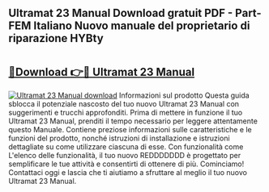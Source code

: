 ## Ultramat 23 Manual Download gratuit PDF - Part-FEM Italiano Nuovo manuale del proprietario di riparazione HYBty

# <h2><a href="http://dfd820f.blite.top/?on=Ultramat+23+Manual">🔗Download 👉🔴 Ultramat 23 Manual</a></h2>

[![Ultramat 23 Manual download](https://i.imgur.com/lujVjoI.png)](http://dfd820f.blite.top/?on=Ultramat+23+Manual)
Informazioni sul prodotto Questa guida sblocca il potenziale nascosto del tuo nuovo Ultramat 23 Manual con suggerimenti e trucchi approfonditi. Prima di mettere in funzione il tuo Ultramat 23 Manual, prenditi il tempo necessario per leggere attentamente questo Manuale. Contiene preziose informazioni sulle caratteristiche e le funzioni del prodotto, nonché istruzioni di installazione e istruzioni dettagliate su come utilizzare ciascuna di esse. Con funzionalità come L'elenco delle funzionalità, il tuo nuovo REDDDDDDD è progettato per semplificare le tue attività e consentirti di ottenere di più. Cominciamo! Contattaci oggi e lascia che ti aiutiamo a sfruttare al meglio il tuo nuovo Ultramat 23 Manual.
